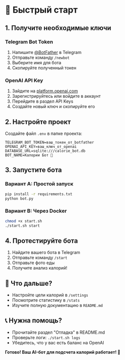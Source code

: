 # 🚀 Быстрый старт

## 1. Получите необходимые ключи

### Telegram Bot Token
1. Напишите [@BotFather](https://t.me/BotFather) в Telegram
2. Отправьте команду `/newbot`
3. Выберите имя для бота
4. Скопируйте полученный токен

### OpenAI API Key  
1. Зайдите на [platform.openai.com](https://platform.openai.com)
2. Зарегистрируйтесь или войдите в аккаунт
3. Перейдите в раздел API Keys
4. Создайте новый ключ и скопируйте его

## 2. Настройте проект

Создайте файл `.env` в папке проекта:

```env
TELEGRAM_BOT_TOKEN=ваш_токен_от_botfather
OPENAI_API_KEY=ваш_ключ_от_openai
DATABASE_URL=sqlite:///calorie_bot.db
BOT_NAME=Калории Бот 🍎
```

## 3. Запустите бота

### Вариант A: Простой запуск
```bash
pip install -r requirements.txt
python bot.py
```

### Вариант B: Через Docker
```bash
chmod +x start.sh
./start.sh start
```

## 4. Протестируйте бота

1. Найдите вашего бота в Telegram
2. Отправьте команду `/start`
3. Отправьте фото еды
4. Получите анализ калорий!

## 🎯 Что дальше?

- Настройте цели калорий в `/settings`
- Посмотрите статистику в `/stats`
- Изучите полную документацию в `README.md`

## 📞 Нужна помощь?

- Прочитайте раздел "Отладка" в README.md
- Проверьте логи: `./start.sh logs`
- Убедитесь, что у вас есть баланс на OpenAI

**Готово! Ваш AI-бот для подсчета калорий работает! 🍎**
